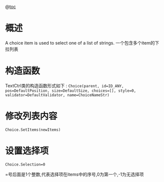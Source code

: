 ﻿@[toc](Choice控件)

# 概述
A choice item is used to select one of a list of strings.
一个包含多个item的下拉列表

# 构造函数
TextCtrl类的构造函数形式如下 :
```Choice(parent, id=ID_ANY, pos=DefaultPosition, size=DefaultSize, choices=[], style=0, validator=DefaultValidator, name=ChoiceNameStr)```

#  修改列表内容
```Choice.SetItems(newItems)```
# 设置选择项
```Choice.Selection=0```

=号后面是1个整数,代表选择项在items中的序号,0为第一个,-1为无选择项
